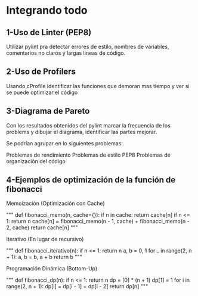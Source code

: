 Integrando todo
===============

1-Uso de Linter (PEP8)
--------------------

Utilizar pylint pra detectar errores de estilo, nombres de variables, 
comentarios no claros y largas lineas de código.

2-Uso de Profilers
----------------

Usando cProfile identificar las funciones que demoran mas tiempo y ver si se 
puede optimizar el código

3-Diagrama de Pareto
--------------------
Con los resultados obtenidos del pylint marcar la frecuencia de los problems y 
dibujar el diagrama, identificar las partes mejorar.

Se podrían agrupar en lo siguientes problemas:

Problemas de rendimiento
Problemas de estilo PEP8
Problemas de organización del código

4-Ejemplos de optimización de la función de fibonacci
-----------------------------------------------------

Memoización (Optimización con Cache)

"""
def fibonacci_memo(n, cache={}):
    if n in cache:
        return cache[n]
    if n <= 1:
        return n
    cache[n] = fibonacci_memo(n - 1, cache) + fibonacci_memo(n - 2, cache)
    return cache[n]
"""

Iterativo (En lugar de recursivo)

"""
def fibonacci_iterativo(n):
    if n <= 1:
        return n
    a, b = 0, 1
    for _ in range(2, n + 1):
        a, b = b, a + b
    return b
"""

Programación Dinámica (Bottom-Up)

"""
def fibonacci_dp(n):
    if n <= 1:
        return n
    dp = [0] * (n + 1)
    dp[1] = 1
    for i in range(2, n + 1):
        dp[i] = dp[i - 1] + dp[i - 2]
    return dp[n]
"""


